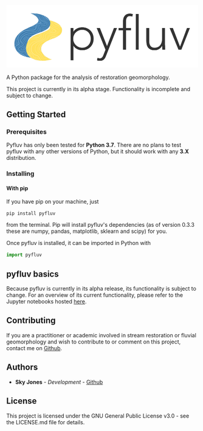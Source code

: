 ![alt text](assets/pyfluv_logo_text.png "Pyfluv Logo")

A Python package for the analysis of restoration geomorphology.

This project is currently in its alpha stage. Functionality is incomplete and subject to change.

## Getting Started

### Prerequisites

Pyfluv has only been tested for **Python 3.7**. There are no plans to test pyfluv with any other versions of Python,
but it should work with any **3.X** distribution.

### Installing

#### With pip

If you have pip on your machine, just

```
pip install pyfluv
```

from the terminal. Pip will install pyfluv's dependencies (as of version 0.3.3 these are numpy, pandas, matplotlib, sklearn and scipy) for you.

Once pyfluv is installed, it can be imported in Python with

```python
import pyfluv
```

## pyfluv basics

Because pyfluv is currently in its alpha release, its functionality is subject to change. For an overview of its current functionality, please refer to the Jupyter notebooks hosted [here](https://github.com/rsjones94/pyfluv-notebooks).

## Contributing

If you are a practitioner or academic involved in stream restoration or fluvial geomorphology and wish to contribute to or
comment on this project, contact me on [Github](https://github.com/rsjones94).

## Authors

* **Sky Jones** - *Development* - [Github](https://github.com/rsjones94)

## License

This project is licensed under the GNU General Public License v3.0 - see the LICENSE.md file for details.
